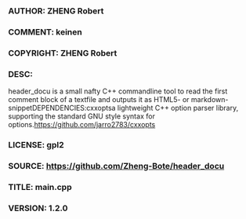 ### AUTHOR: ZHENG Robert
### COMMENT: keinen
### COPYRIGHT: ZHENG Robert
### DESC:
header_docu is a small nafty C++ commandline tool to read the first comment block of a textfile and outputs it as HTML5- or markdown- snippetDEPENDENCIES:cxxoptsa lightweight C++ option parser library, supporting the standard GNU style syntax for options.https://github.com/jarro2783/cxxopts
### LICENSE: gpl2
### SOURCE: https://github.com/Zheng-Bote/header_docu
### TITLE: main.cpp
### VERSION: 1.2.0

